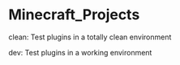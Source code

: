 # Minecraft_Projects
clean: Test plugins in a totally clean environment

dev: Test plugins in a working environment
